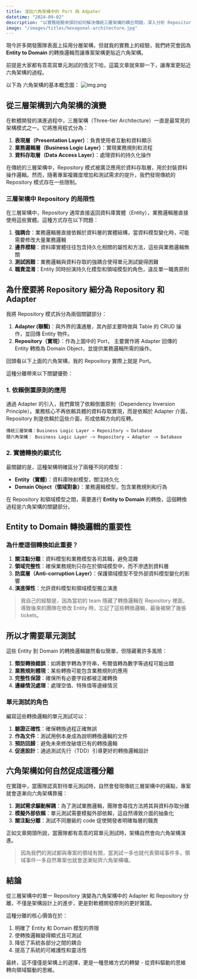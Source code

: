 ```yaml
---
title: 淺談六角架構中的 Port 與 Adpater
datetime: "2024-09-02"
description: "以實務經驗來探討如何解決傳統三層架構的耦合問題，深入分析 Repository 模式的重新設計，以及 Entity 到 Domain 轉換邏輯的關鍵作用。說明單元測試如何推動架構向六角架構自然演進，實現更好的關注點分離和系統可維護性。"
image: "/images/titles/hexagonal-architecture.jpg"
---
```



現今許多開發團隊表面上採用分層架構，但就我的實務上的經驗，我們終究會因為 **Entity to Domain** 的轉換邏輯而讓專案架構更貼近六角架構。

前提是大家都有乖乖寫單元測試的情況下哈，這篇文章就來聊一下，讓專案更貼近六角架構的過程。

以下為 六角架構的基本概念圖：
![img.png](/images/hexagoanl-architecture.png)

## 從三層架構到六角架構的演變

在軟體開發的演進過程中，三層架構（Three-tier Architecture）一直是最常見的架構模式之一。它將應用程式分為：

1. **表現層（Presentation Layer）**：負責使用者互動和資料顯示
2. **業務邏輯層（Business Logic Layer）**：實現業務規則和流程
3. **資料存取層（Data Access Layer）**：處理資料的持久化操作

在傳統的三層架構中，Repository 模式被廣泛應用於資料存取層，用於封裝資料操作邏輯。然而，隨著專案複雜度增加和測試需求的提升，我們發現傳統的 Repository 模式存在一些限制。

### 三層架構中 Repository 的局限性

在三層架構中，Repository 通常直接返回資料庫實體（Entity），業務邏輯層直接使用這些實體。這種方式存在以下問題：

1. **強耦合**：業務邏輯層直接依賴於資料層的實體結構，當資料模型變化時，可能需要修改大量業務邏輯
2. **邊界模糊**：資料庫實體往往包含持久化相關的屬性和方法，這些與業務邏輯無關
3. **測試困難**：業務邏輯與資料存取的強耦合使得單元測試變得困難
4. **職責混淆**：Entity 同時扮演持久化模型和領域模型的角色，違反單一職責原則

## 為什麼要將 Repository 細分為 Repository 和 Adapter

我將 Repository 模式拆分為兩個關鍵部分：

1. **Adapter (聯繫)**：與外界的溝通層，其內部主要時做與 Table 的 CRUD 操作，並回傳 Entity 物件。
2. **Repository（實現）**：作為上圖中的 Port， 主要實作將 Adapter 回傳的 Entity 轉換為 Domain Object，並提供業務邏輯所需的操作。

回頭看以下上面的六角架構，我的 Repository 實際上就是 Port。

這種分離帶來以下關鍵優勢：

### 1. 依賴倒置原則的應用

通過 Adapter 的引入，我們實現了依賴倒置原則（Dependency Inversion Principle）。業務核心不再依賴具體的資料存取實現，而是依賴於 Adapter 介面， Repository 則是依賴於這些介面，形成依賴方向的反轉。

```
傳統三層架構：Business Logic Layer → Repository → Database
類六角架構： Business Logic Layer -> Repository → Adapter -> Database
```

### 2. 實體轉換的顯式化

最關鍵的是，這種架構明確區分了兩種不同的模型：

- **Entity（實體）**：資料庫映射模型，關注持久化
- **Domain Object（領域對象）**：業務邏輯模型，包含業務規則和行為

在 Repository 和領域模型之間，需要進行 **Entity to Domain** 的轉換，這個轉換過程是六角架構的關鍵部分。

## Entity to Domain 轉換邏輯的重要性

### 為什麼這個轉換如此重要？

1. **關注點分離**：資料模型和業務模型各司其職，避免混雜
2. **領域完整性**：確保業務規則只存在於領域模型中，而不滲透到資料層
3. **防腐層（Anti-corruption Layer）**：保護領域模型不受外部資料模型變化的影響
4. **演進彈性**：允許資料模型和領域模型獨立演進

> 我自己的經驗是，因為當初的 team 隱藏了轉換邏輯在 Repository 裡面，導致後來的團隊在修改 Entity 時，忘記了這些轉換邏輯，最後被開了幾張 tickets。

## 所以才需要單元測試

這些 Entity 到 Domain 的轉換邏輯雖然看似簡單，但隱藏著許多風險：

1. **類型轉換錯誤**：如將數字轉為字符串，布爾值轉為數字等過程可能出錯
2. **業務規則體現**：某些轉換可能包含業務規則的應用
3. **完整性保證**：確保所有必要字段都被正確轉換
4. **邊緣情況處理**：處理空值、特殊值等邊緣情況

### 單元測試的角色

編寫這些轉換邏輯的單元測試可以：

1. **驗證正確性**：確保轉換過程正確無誤
2. **作為文件**：測試用例本身成為說明轉換邏輯的文件
3. **預防回歸**：避免未來修改破壞已有的轉換邏輯
4. **促進設計**：通過測試先行（TDD）引導更好的轉換邏輯設計

## 六角架構如何自然促成這種分離

在實踐中，當團隊認真對待單元測試時，自然會發現傳統三層架構中的痛點，專案就會逐漸向六角架構靠攏：

1. **測試需求驅動解耦**：為了測試業務邏輯，團隊會尋找方法將其與資料存取分離
2. **模擬外部依賴**：單元測試需要模擬外部依賴，這自然導致介面的抽象化
3. **關注點分離**：測試不同層級的 code 促使開發者明確每層的職責

正如文章開頭所說，當團隊都有乖乖的寫單元測試時，架構自然會向六角架構演進。

> 因為我們的測試都與專案的領域有關，當測試一多也就代表領域事件多，領域事件一多自然專案也就會逐漸貼齊六角架構囉。

## 結論

從三層架構中的單一 Repository 演變為六角架構中的 Adapter 和 Repository 分離，不僅是架構設計上的進步，更是對軟體開發原則的更好實踐。

這種分離的核心價值在於：

1. 明確了 Entity 和 Domain 模型的界限
2. 使轉換邏輯變得顯式且可測試
3. 降低了系統各部分之間的耦合
4. 提高了系統的可維護性和靈活性

最終，這不僅僅是架構上的選擇，更是一種思維方式的轉變 - 從資料驅動的思維轉向領域驅動的思維。

